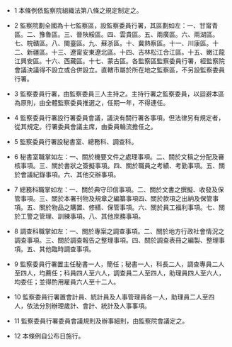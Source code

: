 * 1 本條例依監察院組織法第八條之規定制定之。

* 2 監察院劃全國為十七監察區，設監察委員行署，其區劃如左：一、甘甯青區。二、豫魯區。三、晉陜綏區。四、雲貴區。五、兩廣區。六、兩湖區。七、皖贛區。八、閩臺區。九、蘇浙區。十、冀熱察區。十一、川康區。十二、新疆區。十三、遼甯安東遼北區。十四、吉林松江合江區。十五、嫩江龍江興安區。十六、西藏區。十七、蒙古區。各監察區監察委員行署，經監察院會議決議得不設立或合併設立。直轄市屬於所在地之監察區，不另設監察委員行署。

* 3 監察委員行署，由監察委員三人主持之。主持行署之監察委員，以迴避本區為原則，由全體監察委員推選之，任期一年，不得連任。

* 4 監察委員行署設行署委員會議，議決有關行署各事項。但法律另有規定者，從其規定。行署委員會議主席，由委員輪流擔任之。

* 5 監察委員行署設秘書室、總務科、調查科。

* 6 秘書室職掌如左：一、關於機要文件之處理事項。二、關於文稿之分配及審核事項。三、關於書狀之簽擬事項。四、關於職員之考績、考勤事項。五、關於會議紀錄事項。六、其他交辦事項。

* 7 總務科職掌如左：一、關於典守印信事項。二、關於文書之撰擬、收發及保管事項。三、關於本署刊物及規章之編纂事項四、關於款項之出納及保管事項。五、關於物品之購置、修繕、保管事項。六、關於員工福利事項。七、關於工警之管理、訓練事項。八、其他庶務事項。

* 8 調查科職掌如左：一、關於專案之調查事項。二、關於地方行政社會情況之調查事項。三、關於調查報告之整理事項。四、關於調查表冊之編製、整理事項。五、其他臨時調查事項。

* 9 監察委員行署置主任秘書一人，簡任；秘書一人，科長二人，調查專員二人至四人，均薦任；科員四人至六人，調查員二人至四人，助理員四人至六人，均委任；並得酌用雇員六人至十二人。

* 10 監察委員行署置會計員、統計員及人事管理員各一人，助理員二人至四人，依法分別辦理歲計、會計、統計及人事事項。

* 11 監察委員行署委員會議規則及辦事細則，由監察院會議定之。

* 12 本條例自公布日施行。

